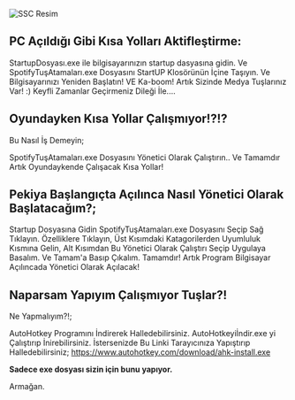 ![SSC Resim](https://i.imgur.com/RCKtXku.png)



























## PC Açıldığı Gibi Kısa Yolları Aktifleştirme:

StartupDosyası.exe ile bilgisayarınızın startup dasyasına gidin.
Ve SpotifyTuşAtamaları.exe Dosyasını StartUP Klosörünün İçine Taşıyın.
Ve Bilgisayarınızı Yeniden Başlatın! VE Ka-boom! Artık Sizinde Medya Tuşlarınız Var! :)
Keyfli Zamanlar Geçirmeniz Dileği İle....

## Oyundayken Kısa Yollar Çalışmıyor!?!?
Bu Nasıl İş Demeyin;

SpotifyTuşAtamaları.exe Dosyasını Yönetici Olarak Çalıştırın..
Ve Tamamdır Artık Oyundaykende Çalışacak Kısa Yollar!


## Pekiya Başlangıçta Açılınca Nasıl Yönetici Olarak Başlatacağım?;

Startup Dosyasına Gidin SpotifyTuşAtamaları.exe Dosyasını Seçip Sağ Tıklayın.
Özelliklere Tıklayın, Üst Kısımdaki Katagorilerden Uyumluluk Kısmına Gelin,
Alt Kısımdan Bu Yönetici Olarak Çalıştırı Seçip Uygulaya Basalım. Ve Tamam'a Basıp Çıkalım.
Tamamdır! Artık Program Bilgisayar Açılıncada Yönetici Olarak Açılacak!


## Naparsam Yapıyım Çalışmıyor Tuşlar?!
Ne Yapmalıyım?!;

AutoHotkey Programını İndirerek Halledebilirsiniz.
AutoHotkeyiİndir.exe yi Çalıştırıp İnirebilirsiniz.
İstersenizde Bu Linki Tarayıcınıza Yapıştırıp Halledebilirsiniz;
https://www.autohotkey.com/download/ahk-install.exe

__Sadece exe dosyası sizin için bunu yapıyor.__

Armağan.

